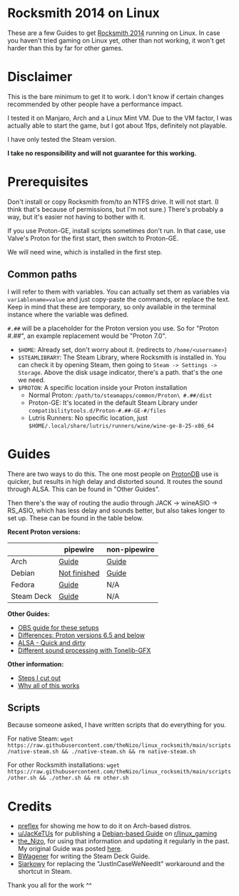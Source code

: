 # Rocksmith 2014 on Linux

These are a few Guides to get [Rocksmith 2014](https://store.steampowered.com/app/221680/Rocksmith_2014_Edition__Remastered/) running on Linux. In case you haven't tried gaming on Linux yet, other than not working, it won't get harder than this by far for other games.

# Disclaimer

This is the bare minimum to get it to work. I don't know if certain changes recommended by other people have a performance impact.

I tested it on Manjaro, Arch and a Linux Mint VM. Due to the VM factor, I was actually able to start the game, but I got about 1fps, definitely not playable.

I have only tested the Steam version.

**I take no responsibility and will not guarantee for this working.**

# Prerequisites

Don't install or copy Rocksmith from/to an NTFS drive. It will not start. (I think that's because of permissions, but I'm not sure.) There's probably a way, but it's easier not having to bother with it.

If you use Proton-GE, install scripts sometimes don't run. In that case, use Valve's Proton for the first start, then switch to Proton-GE.

We will need wine, which is installed in the first step.

## Common paths

I will refer to them with variables. You can actually set them as variables via `variablename=value` and just copy-paste the commands, or replace the text. Keep in mind that these are temporary, so only available in the terminal instance where the variable was defined.

`#.##` will be a placeholder for the Proton version you use. So for "Proton #.##", an example replacement would be "Proton 7.0".

* `$HOME`: Already set, don't worry about it. (redirects to `/home/<username>`)
* `$STEAMLIBRARY`: The Steam Library, where Rocksmith is installed in. You can check it by opening Steam, then going to `Steam -> Settings -> Storage`. Above the disk usage indicator, there's a path. that's the one we need.
* `$PROTON`: A specific location inside your Proton installation
	* Normal Proton: `/path/to/steamapps/common/Proton\ #.##/dist`
	* Proton-GE: It's located in the default Steam Library under `compatibilitytools.d/Proton-#.##-GE-#/files`
	* Lutris Runners: No specific location, just `$HOME/.local/share/lutris/runners/wine/wine-ge-8-25-x86_64`

# Guides

There are two ways to do this. The one most people on [ProtonDB](https://www.protondb.com/app/221680) use is quicker, but results in high delay and distorted sound. It routes the sound through ALSA. This can be found in "Other Guides".

Then there's the way of routing the audio through JACK -> wineASIO -> RS_ASIO, which has less delay and sounds better, but also takes longer to set up. These can be found in the table below.

**Recent Proton versions:**

|| pipewire | non-pipewire |
|---|---|---|
| Arch | [Guide](guides/setup/arch-pipewire.md) | [Guide](guides/setup/arch-non-pipewire.md) |
| Debian | [Not finished](guides/setup/deb-pipewire.md) | [Guide](guides/setup/deb-non-pipewire.md) |
| Fedora | [Guide](guides/setup/fed-pipewire.md) | N/A |
| Steam Deck | [Guide](guides/setup/deck-pipewire.md) | N/A |

**Other Guides:**

* [OBS guide for these setups](guides/obs.md)
* [Differences: Proton versions 6.5 and below](guides/6.5-differences.md)
* [ALSA - Quick and dirty](guides/quick.md)
* [Different sound processing with Tonelib-GFX](guides/tonelibgfx.md)

**Other information:**
* [Steps I cut out](guides/unused.md)
* [Why all of this works](guides/theory.md)

## Scripts

Because someone asked, I have written scripts that do everything for you.

For native Steam: `wget https://raw.githubusercontent.com/theNizo/linux_rocksmith/main/scripts/native-steam.sh && ./native-steam.sh && rm native-steam.sh`

For other Rocksmith installations: `wget https://raw.githubusercontent.com/theNizo/linux_rocksmith/main/scripts/other.sh && ./other.sh && rm other.sh`

# Credits

* [preflex](https://gitlab.com/preflex) for showing me how to do it on Arch-based distros.
* [u/JacKeTUs](https://www.reddit.com/user/JacKeTUs) for publishing a [Debian-based Guide](https://old.reddit.com/r/linux_gaming/comments/jmediu/guide_for_setup_rocksmith_2014_steam_no_rs_cable/) on [r/linux_gaming](https://old.reddit.com/r/linux_gaming/)
* [the_Nizo](https://github.com/theNizo), for using that information and updating it regularly in the past. My original Guide was posted [here](https://old.reddit.com/r/linux_gaming/comments/jmediu/guide_for_setup_rocksmith_2014_steam_no_rs_cable/gdhg4zx/).
* [BWagener](https://github.com/BWagener) for writing the Steam Deck Guide.
* [Siarkowy](https://github.com/Siarkowy) for replacing the "JustInCaseWeNeedIt" workaround and the shortcut in Steam.

Thank you all for the work ^^
